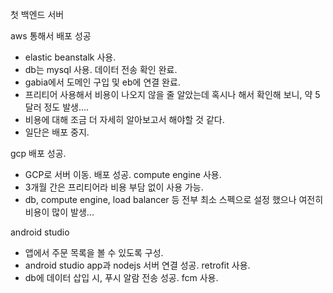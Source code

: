 첫 백엔드 서버  

aws 통해서 배포 성공
  - elastic beanstalk 사용.
  - db는 mysql 사용. 데이터 전송 확인 완료.
  - gabia에서 도메인 구입 및 eb에 연결 완료.
  - 프리티어 사용해서 비용이 나오지 않을 줄 알았는데 혹시나 해서 확인해 보니, 약 5달러 정도 발생....  
  - 비용에 대해 조금 더 자세히 알아보고서 해야할 것 같다.  
  - 일단은 배포 중지.
    
gcp 배포 성공.
  - GCP로 서버 이동. 배포 성공. compute engine 사용.
  - 3개월 간은 프리티어라 비용 부담 없이 사용 가능.  
  - db, compute engine, load balancer 등 전부 최소 스펙으로 설정 했으나 여전히 비용이 많이 발생...

android studio
  - 앱에서 주문 목록을 볼 수 있도록 구성. 
  - android studio app과 nodejs 서버 연결 성공. retrofit 사용. 
  - db에 데이터 삽입 시, 푸시 알람 전송 성공. fcm 사용.
 
